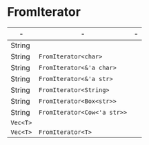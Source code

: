 # FromIterator



| -        | -                           | -    |
| -------- | --------------------------- | ---- |
| String   |                             |      |
| String   | `FromIterator<char>`        |      |
| String   | `FromIterator<&'a char>`    |      |
| String   | `FromIterator<&'a str>`     |      |
| String   | `FromIterator<String>`      |      |
| String   | `FromIterator<Box<str>>`    |      |
| String   | `FromIterator<Cow<'a str>>` |      |
| `Vec<T>` |                             |      |
| `Vec<T>` | `FromIterator<T>`           |      |

